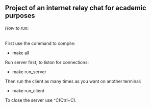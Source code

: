 ## Project of an internet relay chat for academic purposes

###### How to run:
First use the command to compile:
- make all

Run server first, to liston for connections:
- make run_server

Then run the client as many times as you want on another terminal:
- make run_client

To close the server use ^C(Ctrl+C).
